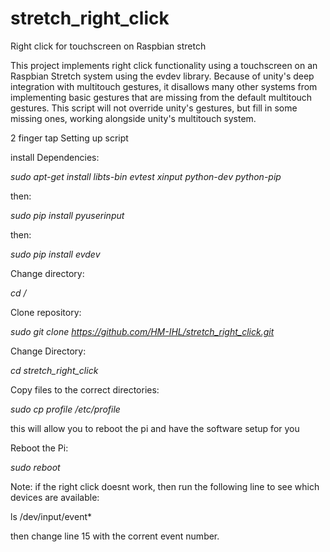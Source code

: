 # stretch_right_click
Right click for touchscreen on Raspbian stretch

This project implements right click functionality using a touchscreen on an Raspbian Stretch system using the evdev library. Because of unity's deep integration with multitouch gestures, it disallows many other systems from implementing basic gestures that are missing from the default multitouch gestures. This script will not override unity's gestures, but fill in some missing ones, working alongside unity's multitouch system.

2 finger tap Setting up script

install Dependencies:

*sudo apt-get install libts-bin evtest xinput python-dev python-pip*

then:

*sudo pip install pyuserinput*

then:

*sudo pip install evdev*

Change directory:

*cd /*

Clone repository:

*sudo git clone https://github.com/HM-IHL/stretch_right_click.git*

Change Directory:

*cd stretch_right_click*

Copy files to the correct directories:

*sudo cp profile /etc/profile*

this will allow you to reboot the pi and have the software setup for you

Reboot the Pi:

*sudo reboot*

Note: if the right click doesnt work, then run the following line to see which devices are available:

ls /dev/input/event*

then change line 15 with the corrent event number.
